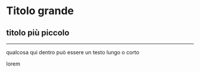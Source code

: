 # Titolo grande
## titolo più piccolo

---

qualcosa qui dentro può essere un testo lungo o corto 

lorem